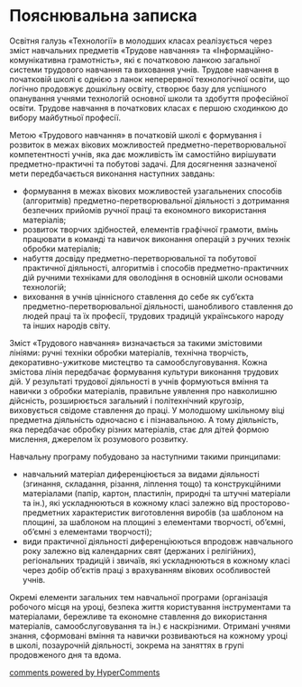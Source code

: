 <div id="hypercomments_widget" class="js-hypercomments-widget invisible"></div>

# Пояснювальна записка

<p>Освітня галузь «Технології» в молодших класах реалізується через зміст навчальних предметів «Трудове навчання» та «Інформаційно-комунікативна грамотність», які є початковою ланкою загальної системи трудового навчання та виховання учнів. Трудове навчання в початковій школі є однією з ланок неперервної технологічної освіти, що логічно продовжує дошкільну освіту, створює базу для успішного опанування учнями технологій основної школи та здобуття професійної освіти. Трудове навчання в початкових класах є першою сходинкою до вибору майбутньої професії.
</p>
<p>Метою «Трудового навчання» в початковій школі є формування і розвиток в межах вікових можливостей предметно-перетворювальної компетентності учнів, яка дає можливість їм самостійно вирішувати предметно-практичні та побутові задачі. Для досягнення зазначеної мети передбачається виконання наступних завдань:
<ul>
<li>формування в межах вікових можливостей узагальнених способів (алгоритмів) предметно-перетворювальної діяльності з дотримання безпечних прийомів ручної праці та економного використання матеріалів;</li>
<li>розвиток творчих здібностей, елементів графічної грамоти, вмінь працювати в команді та навичок виконання операцій з ручних технік обробки матеріалів;</li>
<li>набуття досвіду предметно-перетворювальної та побутової практичної діяльності, алгоритмів і способів предметно-практичних дій ручними техніками для оволодіння в основній школи основами технологій;</li>
<li>виховання в учнів ціннісного ставлення до себе як суб’єкта предметно-перетворювальної діяльності, шанобливого ставлення до людей праці та їх професії, трудових традицій українського народу та інших народів світу.</li>
</ul>
</p>
<p>Зміст «Трудового навчання» визначається за такими змістовими лініями: ручні техніки обробки матеріалів, технічна творчість, декоративно-ужиткове мистецтво та самообслуговування. Кожна змістова лінія передбачає формування культури виконання трудових дій. У результаті трудової діяльності в учнів формуються вміння та навички з обробки матеріалів, правильне уявлення про навколишню дійсність, розширюється загальний і політехнічний кругозір, виховується свідоме ставлення до праці. У молодшому шкільному віці предметна діяльність одночасно є і пізнавальною. А тому діяльність, яка передбачає обробку різних матеріалів, стає для дітей формою мислення, джерелом їх розумового розвитку.
</p>
<p>Навчальну програму побудовано за наступними такими принципами: 
<ul>
<li>навчальний матеріал диференціюється за видами діяльності (згинання, складання, різання, ліплення тощо) та конструкційними матеріалами (папір, картон, пластилін, природні та штучні матеріали та ін.), які ускладнюються в кожному класі залежно від просторово-предметних характеристик виготовлення виробів (за шаблоном на площині, за шаблоном на площині з елементами творчості, об’ємні, об’ємні з елементами творчості);</li>
<li>види практичної діяльності диференціюються впродовж навчального року залежно від календарних свят (держаних і релігійних), регіональних традицій і звичаїв, які ускладнюються в кожному класі через добір об’єктів праці з врахуванням вікових особливостей учнів.</li>
</ul>
</p>
<p>Окремі елементи загальних тем навчальної програми (організація робочого місця на уроці, безпека життя користування інструментами та матеріалами, бережливе та економне ставлення до використання матеріалів, самообслуговування та ін.) є наскрізними. Отримані учнями знання, сформовані вміння та навички розвиваються на кожному уроці в школі, позаурочній діяльності, зокрема на заняттях в групі продовженого дня та вдома.
</p>

<div class="js-hypercomments-container">
<a href="http://hypercomments.com" class="hc-link" title="comments widget">comments powered by HyperComments</a>
</div>